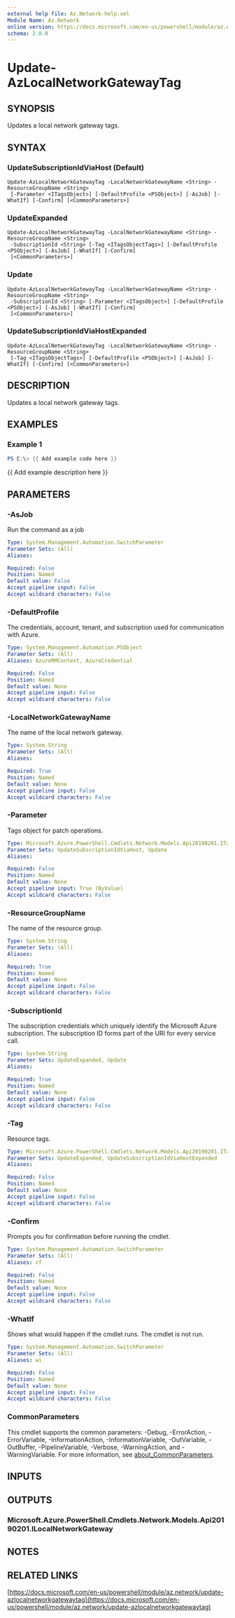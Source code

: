 ```yaml
---
external help file: Az.Network-help.xml
Module Name: Az.Network
online version: https://docs.microsoft.com/en-us/powershell/module/az.network/update-azlocalnetworkgatewaytag
schema: 2.0.0
---
```


# Update-AzLocalNetworkGatewayTag

## SYNOPSIS
Updates a local network gateway tags.

## SYNTAX

### UpdateSubscriptionIdViaHost (Default)
```
Update-AzLocalNetworkGatewayTag -LocalNetworkGatewayName <String> -ResourceGroupName <String>
 [-Parameter <ITagsObject>] [-DefaultProfile <PSObject>] [-AsJob] [-WhatIf] [-Confirm] [<CommonParameters>]
```

### UpdateExpanded
```
Update-AzLocalNetworkGatewayTag -LocalNetworkGatewayName <String> -ResourceGroupName <String>
 -SubscriptionId <String> [-Tag <ITagsObjectTags>] [-DefaultProfile <PSObject>] [-AsJob] [-WhatIf] [-Confirm]
 [<CommonParameters>]
```

### Update
```
Update-AzLocalNetworkGatewayTag -LocalNetworkGatewayName <String> -ResourceGroupName <String>
 -SubscriptionId <String> [-Parameter <ITagsObject>] [-DefaultProfile <PSObject>] [-AsJob] [-WhatIf] [-Confirm]
 [<CommonParameters>]
```

### UpdateSubscriptionIdViaHostExpanded
```
Update-AzLocalNetworkGatewayTag -LocalNetworkGatewayName <String> -ResourceGroupName <String>
 [-Tag <ITagsObjectTags>] [-DefaultProfile <PSObject>] [-AsJob] [-WhatIf] [-Confirm] [<CommonParameters>]
```

## DESCRIPTION
Updates a local network gateway tags.

## EXAMPLES

### Example 1
```powershell
PS C:\> {{ Add example code here }}
```

{{ Add example description here }}

## PARAMETERS

### -AsJob
Run the command as a job

```yaml
Type: System.Management.Automation.SwitchParameter
Parameter Sets: (All)
Aliases:

Required: False
Position: Named
Default value: False
Accept pipeline input: False
Accept wildcard characters: False
```

### -DefaultProfile
The credentials, account, tenant, and subscription used for communication with Azure.

```yaml
Type: System.Management.Automation.PSObject
Parameter Sets: (All)
Aliases: AzureRMContext, AzureCredential

Required: False
Position: Named
Default value: None
Accept pipeline input: False
Accept wildcard characters: False
```

### -LocalNetworkGatewayName
The name of the local network gateway.

```yaml
Type: System.String
Parameter Sets: (All)
Aliases:

Required: True
Position: Named
Default value: None
Accept pipeline input: False
Accept wildcard characters: False
```

### -Parameter
Tags object for patch operations.

```yaml
Type: Microsoft.Azure.PowerShell.Cmdlets.Network.Models.Api20190201.ITagsObject
Parameter Sets: UpdateSubscriptionIdViaHost, Update
Aliases:

Required: False
Position: Named
Default value: None
Accept pipeline input: True (ByValue)
Accept wildcard characters: False
```

### -ResourceGroupName
The name of the resource group.

```yaml
Type: System.String
Parameter Sets: (All)
Aliases:

Required: True
Position: Named
Default value: None
Accept pipeline input: False
Accept wildcard characters: False
```

### -SubscriptionId
The subscription credentials which uniquely identify the Microsoft Azure subscription.
The subscription ID forms part of the URI for every service call.

```yaml
Type: System.String
Parameter Sets: UpdateExpanded, Update
Aliases:

Required: True
Position: Named
Default value: None
Accept pipeline input: False
Accept wildcard characters: False
```

### -Tag
Resource tags.

```yaml
Type: Microsoft.Azure.PowerShell.Cmdlets.Network.Models.Api20190201.ITagsObjectTags
Parameter Sets: UpdateExpanded, UpdateSubscriptionIdViaHostExpanded
Aliases:

Required: False
Position: Named
Default value: None
Accept pipeline input: False
Accept wildcard characters: False
```

### -Confirm
Prompts you for confirmation before running the cmdlet.

```yaml
Type: System.Management.Automation.SwitchParameter
Parameter Sets: (All)
Aliases: cf

Required: False
Position: Named
Default value: None
Accept pipeline input: False
Accept wildcard characters: False
```

### -WhatIf
Shows what would happen if the cmdlet runs.
The cmdlet is not run.

```yaml
Type: System.Management.Automation.SwitchParameter
Parameter Sets: (All)
Aliases: wi

Required: False
Position: Named
Default value: None
Accept pipeline input: False
Accept wildcard characters: False
```

### CommonParameters
This cmdlet supports the common parameters: -Debug, -ErrorAction, -ErrorVariable, -InformationAction, -InformationVariable, -OutVariable, -OutBuffer, -PipelineVariable, -Verbose, -WarningAction, and -WarningVariable. For more information, see [about_CommonParameters](http://go.microsoft.com/fwlink/?LinkID=113216).

## INPUTS

## OUTPUTS

### Microsoft.Azure.PowerShell.Cmdlets.Network.Models.Api20190201.ILocalNetworkGateway
## NOTES

## RELATED LINKS

[https://docs.microsoft.com/en-us/powershell/module/az.network/update-azlocalnetworkgatewaytag](https://docs.microsoft.com/en-us/powershell/module/az.network/update-azlocalnetworkgatewaytag)

